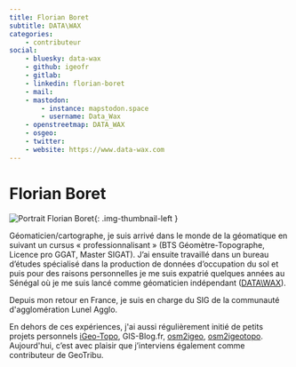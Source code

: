 ```yaml
---
title: Florian Boret
subtitle: DATA\WAX
categories:
    - contributeur
social:
    - bluesky: data-wax
    - github: igeofr
    - gitlab:
    - linkedin: florian-boret
    - mail:
    - mastodon:
        - instance: mapstodon.space
        - username: Data_Wax
    - openstreetmap: DATA_WAX
    - osgeo:
    - twitter:
    - website: https://www.data-wax.com
---
```


# Florian Boret

<!-- --8<-- [start:author-sign-block] -->

![Portrait Florian Boret](https://cdn.geotribu.fr/img/internal/contributeurs/fbor.png "Portrait Florian Boret"){: .img-thumbnail-left }

Géomaticien/cartographe, je suis arrivé dans le monde de la géomatique en suivant un cursus « professionnalisant » (BTS Géomètre-Topographe, Licence pro GGAT, Master SIGAT). J’ai ensuite travaillé dans un bureau d’études spécialisé dans la production de données d’occupation du sol et puis pour des raisons personnelles je me suis expatrié quelques années au Sénégal où je me suis lancé comme géomaticien indépendant ([DATA\WAX](https://www.data-wax.com/)).

Depuis mon retour en France, je suis en charge du SIG de la communauté d'agglomération Lunel Agglo.

En dehors de ces expériences, j'ai aussi régulièrement initié de petits projets personnels [iGeo-Topo](https://www.igeo-topo.fr), GIS-Blog.fr, [osm2igeo](https://github.com/igeofr/osm2igeo), [osm2igeotopo](https://github.com/igeofr/osm2igeotopo). Aujourd'hui, c’est avec plaisir que j’interviens également comme contributeur de GeoTribu.

<!-- --8<-- [end:author-sign-block] -->
